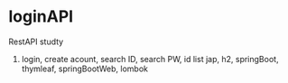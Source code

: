 # loginAPI
RestAPI studty <br>
1. login, create acount, search ID, search PW, id list
jap, h2, springBoot, thymleaf, springBootWeb, lombok
